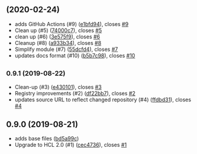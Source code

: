 ##  (2020-02-24)

* adds GitHub Actions (#9) ([e1bfd94](https://github.com/operatehappy/terraform-aws-route53-workmail-records/commit/e1bfd94)), closes [#9](https://github.com/operatehappy/terraform-aws-route53-workmail-records/issues/9)
* Clean up (#5) ([74000c7](https://github.com/operatehappy/terraform-aws-route53-workmail-records/commit/74000c7)), closes [#5](https://github.com/operatehappy/terraform-aws-route53-workmail-records/issues/5)
* clean up (#6) ([3e575f9](https://github.com/operatehappy/terraform-aws-route53-workmail-records/commit/3e575f9)), closes [#6](https://github.com/operatehappy/terraform-aws-route53-workmail-records/issues/6)
* Cleanup (#8) ([a933b34](https://github.com/operatehappy/terraform-aws-route53-workmail-records/commit/a933b34)), closes [#8](https://github.com/operatehappy/terraform-aws-route53-workmail-records/issues/8)
* Simplify module (#7) ([55dcfd4](https://github.com/operatehappy/terraform-aws-route53-workmail-records/commit/55dcfd4)), closes [#7](https://github.com/operatehappy/terraform-aws-route53-workmail-records/issues/7)
* updates docs format (#10) ([b5b7c98](https://github.com/operatehappy/terraform-aws-route53-workmail-records/commit/b5b7c98)), closes [#10](https://github.com/operatehappy/terraform-aws-route53-workmail-records/issues/10)



## <small>0.9.1 (2019-08-22)</small>

* Clean-up (#3) ([e430101](https://github.com/operatehappy/terraform-aws-route53-workmail-records/commit/e430101)), closes [#3](https://github.com/operatehappy/terraform-aws-route53-workmail-records/issues/3)
* Registry improvements (#2) ([df22bb7](https://github.com/operatehappy/terraform-aws-route53-workmail-records/commit/df22bb7)), closes [#2](https://github.com/operatehappy/terraform-aws-route53-workmail-records/issues/2)
* updates source URL to reflect changed repository (#4) ([ffdbd31](https://github.com/operatehappy/terraform-aws-route53-workmail-records/commit/ffdbd31)), closes [#4](https://github.com/operatehappy/terraform-aws-route53-workmail-records/issues/4)



## 0.9.0 (2019-08-21)

* adds base files ([bd5a99c](https://github.com/operatehappy/terraform-aws-route53-workmail-records/commit/bd5a99c))
* Upgrade to HCL 2.0 (#1) ([cec4736](https://github.com/operatehappy/terraform-aws-route53-workmail-records/commit/cec4736)), closes [#1](https://github.com/operatehappy/terraform-aws-route53-workmail-records/issues/1)

